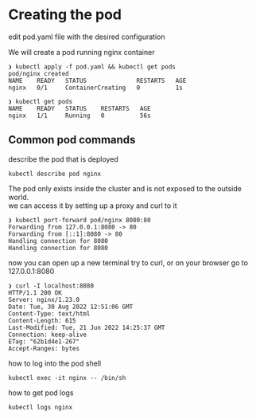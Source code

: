 # Creating the pod

edit pod.yaml file with the desired configuration

We will create a pod running nginx container

```
❯ kubectl apply -f pod.yaml && kubectl get pods
pod/nginx created
NAME    READY   STATUS              RESTARTS   AGE
nginx   0/1     ContainerCreating   0          1s

❯ kubectl get pods
NAME    READY   STATUS    RESTARTS   AGE
nginx   1/1     Running   0          56s

```

## Common pod commands



describe the pod that is deployed

```
kubectl describe pod nginx
```

The pod only exists inside the cluster and is not exposed to the outside world. <br >
we can access it by setting up a proxy and curl to it

```
❯ kubectl port-forward pod/nginx 8080:80
Forwarding from 127.0.0.1:8080 -> 80
Forwarding from [::1]:8080 -> 80
Handling connection for 8080
Handling connection for 8080
```

now you can open up a new terminal try to curl, or on your browser go to 127.0.0.1:8080

```
❯ curl -I localhost:8080
HTTP/1.1 200 OK
Server: nginx/1.23.0
Date: Tue, 30 Aug 2022 12:51:06 GMT
Content-Type: text/html
Content-Length: 615
Last-Modified: Tue, 21 Jun 2022 14:25:37 GMT
Connection: keep-alive
ETag: "62b1d4e1-267"
Accept-Ranges: bytes
```

how to log into the pod shell

```
kubectl exec -it nginx -- /bin/sh
```

how to get pod logs 

```
kubectl logs nginx
```